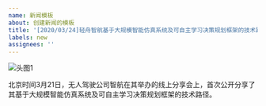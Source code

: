 ```yaml
---
name: 新闻模板
about: 创建新闻的模板
title: '[2020/03/24]轻舟智航基于大规模智能仿真系统及可自主学习决策规划框架的技术路径'
labels: new
assignees: ''
---
```


![头图1](https://user-images.githubusercontent.com/53006892/109417306-02c43800-79fe-11eb-87e5-3a7483abdb74.jpg)

北京时间3月21日，无人驾驶公司智航在其举办的线上分享会上，首次公开分享了其基于大规模智能仿真系统及可自主学习决策规划框架的技术路径。
